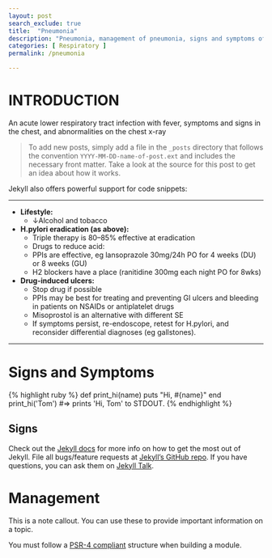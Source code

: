 ```yaml
---
layout: post
search_exclude: true
title:  "Pneumonia"
description: "Pneumonia, management of pneumonia, signs and symptoms of pneumonia "
categories: [ Respiratory ] 
permalink: /pneumonia

---
```


# INTRODUCTION
An acute lower respiratory tract infection with fever, symptoms and signs in the chest, and abnormalities on the chest x-ray

> To add new posts, simply add a file in the `_posts` directory that follows the convention `YYYY-MM-DD-name-of-post.ext` and includes the necessary front matter. Take a look at the source for this post to get an idea about how it works.

Jekyll also offers powerful support for code snippets:

---


* **Lifestyle:**
  * ↓Alcohol and tobacco
* **H.pylori eradication (as above):**
  * Triple therapy is 80–85% effective at eradication
  * Drugs to reduce acid:
  * PPIs are effective, eg lansoprazole 30mg/24h PO for 4 weeks (DU) or 8 weeks (GU)
  * H2 blockers have a place (ranitidine 300mg each night PO for 8wks)
* **Drug-induced ulcers:**
  * Stop drug if possible
  * PPIs may be best for treating and preventing GI ulcers and bleeding in patients on NSAIDs or antiplatelet drugs
  * Misoprostol is an alternative with different SE
  * If symptoms persist, re-endoscope, retest for H.pylori, and reconsider differential diagnoses (eg gallstones).

---

# Signs and Symptoms 
{% highlight ruby %}
def print_hi(name)
  puts "Hi, #{name}"
end
print_hi('Tom')
#=> prints 'Hi, Tom' to STDOUT.
{% endhighlight %}
## Signs
Check out the [Jekyll docs][jekyll-docs] for more info on how to get the most out of Jekyll. File all bugs/feature requests at [Jekyll’s GitHub repo][jekyll-gh]. If you have questions, you can ask them on [Jekyll Talk][jekyll-talk].

[jekyll-docs]: https://jekyllrb.com/docs/home
[jekyll-gh]:   https://github.com/jekyll/jekyll
[jekyll-talk]: https://talk.jekyllrb.com/

# Management 
<div class="alert-primary">
  <p>This is a note callout. You can use these to provide important information on a topic.</p>
  <p>You must follow a <a href="http://www.php-fig.org/psr/psr-4/">PSR-4 compliant</a> structure when building a module.</p>
</div>
